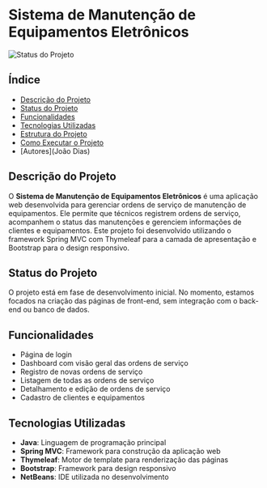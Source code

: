 # Sistema de Manutenção de Equipamentos Eletrônicos

![Status do Projeto](https://img.shields.io/badge/Status-Em%20Desenvolvimento-yellow)

## Índice

- [Descrição do Projeto](#descrição-do-projeto)
- [Status do Projeto](#status-do-projeto)
- [Funcionalidades](#funcionalidades)
- [Tecnologias Utilizadas](#tecnologias-utilizadas)
- [Estrutura do Projeto](#estrutura-do-projeto)
- [Como Executar o Projeto](#como-executar-o-projeto)
- [Autores](João Dias)

## Descrição do Projeto

O **Sistema de Manutenção de Equipamentos Eletrônicos** é uma aplicação web desenvolvida para gerenciar ordens de serviço de manutenção de equipamentos. Ele permite que técnicos registrem ordens de serviço, acompanhem o status das manutenções e gerenciem informações de clientes e equipamentos. Este projeto foi desenvolvido utilizando o framework Spring MVC com Thymeleaf para a camada de apresentação e Bootstrap para o design responsivo.

## Status do Projeto

O projeto está em fase de desenvolvimento inicial. No momento, estamos focados na criação das páginas de front-end, sem integração com o back-end ou banco de dados. 

## Funcionalidades

- Página de login
- Dashboard com visão geral das ordens de serviço
- Registro de novas ordens de serviço
- Listagem de todas as ordens de serviço
- Detalhamento e edição de ordens de serviço
- Cadastro de clientes e equipamentos

## Tecnologias Utilizadas

- **Java**: Linguagem de programação principal
- **Spring MVC**: Framework para construção da aplicação web
- **Thymeleaf**: Motor de template para renderização das páginas
- **Bootstrap**: Framework para design responsivo
- **NetBeans**: IDE utilizada no desenvolvimento





